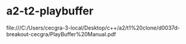 # a2-t2-playbuffer
file:///C:/Users/cecgra-3-local/Desktop/c++/a2/t1%20clone/d0037d-breakout-cecgra/PlayBuffer%20Manual.pdf
